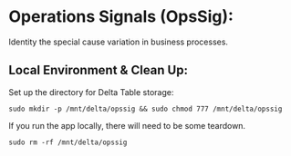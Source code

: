 # Operations Signals (OpsSig):
Identity the special cause variation in business processes.

## Local Environment & Clean Up:
Set up the directory for Delta Table storage:
```shell
sudo mkdir -p /mnt/delta/opssig && sudo chmod 777 /mnt/delta/opssig
```
If you run the app locally, there will need to be some teardown.
```shell
sudo rm -rf /mnt/delta/opssig
```
